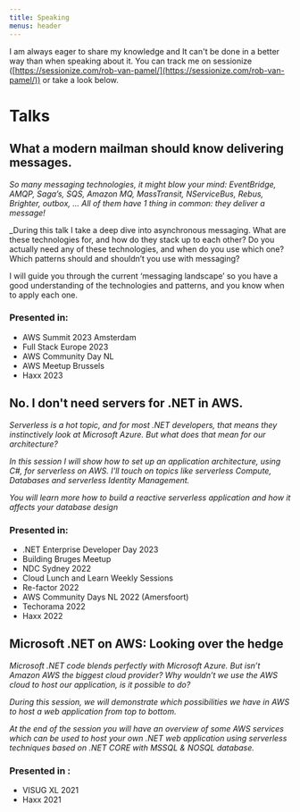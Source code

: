 ```yaml
---
title: Speaking
menus: header
---
```


I am always eager to share my knowledge and It can't be done in a better way than when speaking about it. You can track me on sessionize ([https://sessionize.com/rob-van-pamel/](https://sessionize.com/rob-van-pamel/)) or take a look below. 

# Talks 
## What a modern mailman should know delivering messages.
_So many messaging technologies, it might blow your mind: EventBridge, AMQP, Saga’s, SQS, Amazon MQ, MassTransit, NServiceBus, Rebus, Brighter, outbox, …
All of them have 1 thing in common: they deliver a message!_

_During this talk I take a deep dive into asynchronous messaging. What are these technologies for, and how do they stack up to each other? Do you actually need any of these technologies, and when do you use which one? Which patterns should and shouldn’t you use with messaging?

I will guide you through the current ‘messaging landscape’ so you have a good understanding of the technologies and patterns, and you know when to apply each one.

### Presented in:
* AWS Summit 2023 Amsterdam
* Full Stack Europe 2023 
* AWS Community Day NL
* AWS Meetup Brussels 
* Haxx 2023

## No. I don't need servers for .NET in AWS. 
_Serverless is a hot topic, and for most .NET developers, that means they instinctively look at Microsoft Azure. But what does that mean for our architecture?_

_In this session I will show how to set up an application architecture, using C#, for serverless on AWS. I'll touch on topics like serverless Compute, Databases and serverless Identity Management._

_You will learn more how to build a reactive serverless application and how it affects your database design_

### Presented in:
* .NET Enterprise Developer Day 2023 
* Building Bruges Meetup
* NDC Sydney 2022 
* Cloud Lunch and Learn Weekly Sessions
* Re-factor 2022
* AWS Community Days NL 2022 (Amersfoort)
* Techorama 2022 
* Haxx 2022

## Microsoft .NET on AWS: Looking over the hedge
_Microsoft .NET code blends perfectly with Microsoft Azure. But isn’t Amazon AWS the biggest cloud provider? Why wouldn’t we use the AWS cloud to host our application, is it possible to do?_

_During this session, we will demonstrate which possibilities we have in AWS to host a web application from top to bottom._

_At the end of the session you will have an overview of some AWS services which can be used to host your own .NET web application using serverless techniques based on .NET CORE with MSSQL & NOSQL database._

### Presented in : 
* VISUG XL 2021
* Haxx 2021 
